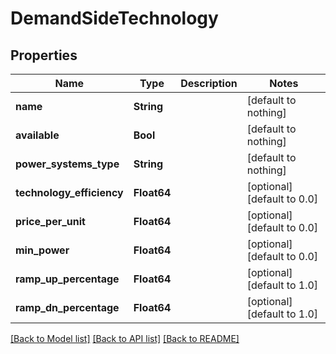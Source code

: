 # DemandSideTechnology


## Properties
Name | Type | Description | Notes
------------ | ------------- | ------------- | -------------
**name** | **String** |  | [default to nothing]
**available** | **Bool** |  | [default to nothing]
**power_systems_type** | **String** |  | [default to nothing]
**technology_efficiency** | **Float64** |  | [optional] [default to 0.0]
**price_per_unit** | **Float64** |  | [optional] [default to 0.0]
**min_power** | **Float64** |  | [optional] [default to 0.0]
**ramp_up_percentage** | **Float64** |  | [optional] [default to 1.0]
**ramp_dn_percentage** | **Float64** |  | [optional] [default to 1.0]


[[Back to Model list]](../README.md#models) [[Back to API list]](../README.md#api-endpoints) [[Back to README]](../README.md)


